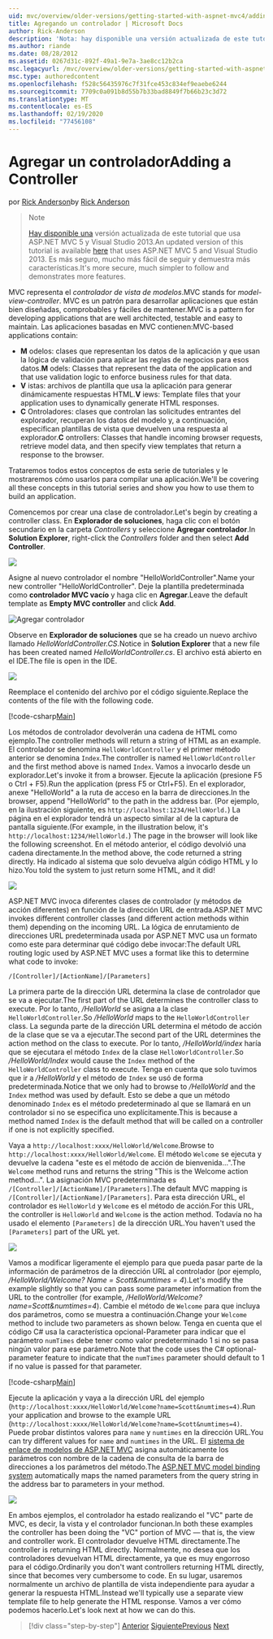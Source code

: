 ```yaml
---
uid: mvc/overview/older-versions/getting-started-with-aspnet-mvc4/adding-a-controller
title: Agregando un controlador | Microsoft Docs
author: Rick-Anderson
description: 'Nota: hay disponible una versión actualizada de este tutorial que usa ASP.NET MVC 5 y Visual Studio 2013. Es más seguro, mucho más fácil de seguir y demo...'
ms.author: riande
ms.date: 08/28/2012
ms.assetid: 0267d31c-892f-49a1-9e7a-3ae8cc12b2ca
msc.legacyurl: /mvc/overview/older-versions/getting-started-with-aspnet-mvc4/adding-a-controller
msc.type: authoredcontent
ms.openlocfilehash: f528c56435976c7f31fce453c834ef9eaebe6244
ms.sourcegitcommit: 7709c0a091b8d55b7b33bad8849f7b66b23c3d72
ms.translationtype: MT
ms.contentlocale: es-ES
ms.lasthandoff: 02/19/2020
ms.locfileid: "77456108"
---
```

# <a name="adding-a-controller"></a><span data-ttu-id="8a5c0-104">Agregar un controlador</span><span class="sxs-lookup"><span data-stu-id="8a5c0-104">Adding a Controller</span></span>

<span data-ttu-id="8a5c0-105">por [Rick Anderson](https://twitter.com/RickAndMSFT)</span><span class="sxs-lookup"><span data-stu-id="8a5c0-105">by [Rick Anderson](https://twitter.com/RickAndMSFT)</span></span>

> > [!NOTE]
> > <span data-ttu-id="8a5c0-106">[Hay disponible una](../../getting-started/introduction/getting-started.md) versión actualizada de este tutorial que usa ASP.NET MVC 5 y Visual Studio 2013.</span><span class="sxs-lookup"><span data-stu-id="8a5c0-106">An updated version of this tutorial is available [here](../../getting-started/introduction/getting-started.md) that uses ASP.NET MVC 5 and Visual Studio 2013.</span></span> <span data-ttu-id="8a5c0-107">Es más seguro, mucho más fácil de seguir y demuestra más características.</span><span class="sxs-lookup"><span data-stu-id="8a5c0-107">It's more secure, much simpler to follow and demonstrates more features.</span></span>

<span data-ttu-id="8a5c0-108">MVC representa el *controlador de vista de modelos*.</span><span class="sxs-lookup"><span data-stu-id="8a5c0-108">MVC stands for *model-view-controller*.</span></span> <span data-ttu-id="8a5c0-109">MVC es un patrón para desarrollar aplicaciones que están bien diseñadas, comprobables y fáciles de mantener.</span><span class="sxs-lookup"><span data-stu-id="8a5c0-109">MVC is a pattern for developing applications that are well architected, testable and easy to maintain.</span></span> <span data-ttu-id="8a5c0-110">Las aplicaciones basadas en MVC contienen:</span><span class="sxs-lookup"><span data-stu-id="8a5c0-110">MVC-based applications contain:</span></span>

- <span data-ttu-id="8a5c0-111">**M** odelos: clases que representan los datos de la aplicación y que usan la lógica de validación para aplicar las reglas de negocios para esos datos.</span><span class="sxs-lookup"><span data-stu-id="8a5c0-111">**M** odels: Classes that represent the data of the application and that use validation logic to enforce business rules for that data.</span></span>
- <span data-ttu-id="8a5c0-112">**V** istas: archivos de plantilla que usa la aplicación para generar dinámicamente respuestas HTML.</span><span class="sxs-lookup"><span data-stu-id="8a5c0-112">**V** iews: Template files that your application uses to dynamically generate HTML responses.</span></span>
- <span data-ttu-id="8a5c0-113">**C** Ontroladores: clases que controlan las solicitudes entrantes del explorador, recuperan los datos del modelo y, a continuación, especifican plantillas de vista que devuelven una respuesta al explorador.</span><span class="sxs-lookup"><span data-stu-id="8a5c0-113">**C** ontrollers: Classes that handle incoming browser requests, retrieve model data, and then specify view templates that return a response to the browser.</span></span>

<span data-ttu-id="8a5c0-114">Trataremos todos estos conceptos de esta serie de tutoriales y le mostraremos cómo usarlos para compilar una aplicación.</span><span class="sxs-lookup"><span data-stu-id="8a5c0-114">We'll be covering all these concepts in this tutorial series and show you how to use them to build an application.</span></span>

<span data-ttu-id="8a5c0-115">Comencemos por crear una clase de controlador.</span><span class="sxs-lookup"><span data-stu-id="8a5c0-115">Let's begin by creating a controller class.</span></span> <span data-ttu-id="8a5c0-116">En **Explorador de soluciones**, haga clic con el botón secundario en la carpeta *Controllers* y seleccione **Agregar controlador**.</span><span class="sxs-lookup"><span data-stu-id="8a5c0-116">In **Solution Explorer**, right-click the *Controllers* folder and then select **Add Controller**.</span></span>

![](adding-a-controller/_static/image1.png)

<span data-ttu-id="8a5c0-117">Asigne al nuevo controlador el nombre &quot;HelloWorldController&quot;.</span><span class="sxs-lookup"><span data-stu-id="8a5c0-117">Name your new controller &quot;HelloWorldController&quot;.</span></span> <span data-ttu-id="8a5c0-118">Deje la plantilla predeterminada como **controlador MVC vacío** y haga clic en **Agregar**.</span><span class="sxs-lookup"><span data-stu-id="8a5c0-118">Leave the default template as **Empty MVC controller** and click **Add**.</span></span>

![Agregar controlador](adding-a-controller/_static/image2.png)

<span data-ttu-id="8a5c0-120">Observe en **Explorador de soluciones** que se ha creado un nuevo archivo llamado *HelloWorldController.CS*.</span><span class="sxs-lookup"><span data-stu-id="8a5c0-120">Notice in **Solution Explorer** that a new file has been created named *HelloWorldController.cs*.</span></span> <span data-ttu-id="8a5c0-121">El archivo está abierto en el IDE.</span><span class="sxs-lookup"><span data-stu-id="8a5c0-121">The file is open in the IDE.</span></span>

![](adding-a-controller/_static/image3.png)

<span data-ttu-id="8a5c0-122">Reemplace el contenido del archivo por el código siguiente.</span><span class="sxs-lookup"><span data-stu-id="8a5c0-122">Replace the contents of the file with the following code.</span></span>

[!code-csharp[Main](adding-a-controller/samples/sample1.cs)]

<span data-ttu-id="8a5c0-123">Los métodos de controlador devolverán una cadena de HTML como ejemplo.</span><span class="sxs-lookup"><span data-stu-id="8a5c0-123">The controller methods will return a string of HTML as an example.</span></span> <span data-ttu-id="8a5c0-124">El controlador se denomina `HelloWorldController` y el primer método anterior se denomina `Index`.</span><span class="sxs-lookup"><span data-stu-id="8a5c0-124">The controller is named `HelloWorldController` and the first method above is named `Index`.</span></span> <span data-ttu-id="8a5c0-125">Vamos a invocarlo desde un explorador.</span><span class="sxs-lookup"><span data-stu-id="8a5c0-125">Let's invoke it from a browser.</span></span> <span data-ttu-id="8a5c0-126">Ejecute la aplicación (presione F5 o Ctrl + F5).</span><span class="sxs-lookup"><span data-stu-id="8a5c0-126">Run the application (press F5 or Ctrl+F5).</span></span> <span data-ttu-id="8a5c0-127">En el explorador, anexe &quot;HelloWorld&quot; a la ruta de acceso en la barra de direcciones.</span><span class="sxs-lookup"><span data-stu-id="8a5c0-127">In the browser, append &quot;HelloWorld&quot; to the path in the address bar.</span></span> <span data-ttu-id="8a5c0-128">(Por ejemplo, en la ilustración siguiente, es `http://localhost:1234/HelloWorld.`) La página en el explorador tendrá un aspecto similar al de la captura de pantalla siguiente.</span><span class="sxs-lookup"><span data-stu-id="8a5c0-128">(For example, in the illustration below, it's `http://localhost:1234/HelloWorld.`) The page in the browser will look like the following screenshot.</span></span> <span data-ttu-id="8a5c0-129">En el método anterior, el código devolvió una cadena directamente.</span><span class="sxs-lookup"><span data-stu-id="8a5c0-129">In the method above, the code returned a string directly.</span></span> <span data-ttu-id="8a5c0-130">Ha indicado al sistema que solo devuelva algún código HTML y lo hizo.</span><span class="sxs-lookup"><span data-stu-id="8a5c0-130">You told the system to just return some HTML, and it did!</span></span>

![](adding-a-controller/_static/image4.png)

<span data-ttu-id="8a5c0-131">ASP.NET MVC invoca diferentes clases de controlador (y métodos de acción diferentes) en función de la dirección URL de entrada.</span><span class="sxs-lookup"><span data-stu-id="8a5c0-131">ASP.NET MVC invokes different controller classes (and different action methods within them) depending on the incoming URL.</span></span> <span data-ttu-id="8a5c0-132">La lógica de enrutamiento de direcciones URL predeterminada usada por ASP.NET MVC usa un formato como este para determinar qué código debe invocar:</span><span class="sxs-lookup"><span data-stu-id="8a5c0-132">The default URL routing logic used by ASP.NET MVC uses a format like this to determine what code to invoke:</span></span>

`/[Controller]/[ActionName]/[Parameters]`

<span data-ttu-id="8a5c0-133">La primera parte de la dirección URL determina la clase de controlador que se va a ejecutar.</span><span class="sxs-lookup"><span data-stu-id="8a5c0-133">The first part of the URL determines the controller class to execute.</span></span> <span data-ttu-id="8a5c0-134">Por lo tanto, */HelloWorld* se asigna a la clase `HelloWorldController`.</span><span class="sxs-lookup"><span data-stu-id="8a5c0-134">So */HelloWorld* maps to the `HelloWorldController` class.</span></span> <span data-ttu-id="8a5c0-135">La segunda parte de la dirección URL determina el método de acción de la clase que se va a ejecutar.</span><span class="sxs-lookup"><span data-stu-id="8a5c0-135">The second part of the URL determines the action method on the class to execute.</span></span> <span data-ttu-id="8a5c0-136">Por lo tanto, */HelloWorld/index* haría que se ejecutara el método `Index` de la clase `HelloWorldController`.</span><span class="sxs-lookup"><span data-stu-id="8a5c0-136">So */HelloWorld/Index* would cause the `Index` method of the `HelloWorldController` class to execute.</span></span> <span data-ttu-id="8a5c0-137">Tenga en cuenta que solo tuvimos que ir a */HelloWorld* y el método de `Index` se usó de forma predeterminada.</span><span class="sxs-lookup"><span data-stu-id="8a5c0-137">Notice that we only had to browse to */HelloWorld* and the `Index` method was used by default.</span></span> <span data-ttu-id="8a5c0-138">Esto se debe a que un método denominado `Index` es el método predeterminado al que se llamará en un controlador si no se especifica uno explícitamente.</span><span class="sxs-lookup"><span data-stu-id="8a5c0-138">This is because a method named `Index` is the default method that will be called on a controller if one is not explicitly specified.</span></span>

<span data-ttu-id="8a5c0-139">Vaya a `http://localhost:xxxx/HelloWorld/Welcome`.</span><span class="sxs-lookup"><span data-stu-id="8a5c0-139">Browse to `http://localhost:xxxx/HelloWorld/Welcome`.</span></span> <span data-ttu-id="8a5c0-140">El método `Welcome` se ejecuta y devuelve la cadena &quot;este es el método de acción de bienvenida...&quot;.</span><span class="sxs-lookup"><span data-stu-id="8a5c0-140">The `Welcome` method runs and returns the string &quot;This is the Welcome action method...&quot;.</span></span> <span data-ttu-id="8a5c0-141">La asignación MVC predeterminada es `/[Controller]/[ActionName]/[Parameters]`.</span><span class="sxs-lookup"><span data-stu-id="8a5c0-141">The default MVC mapping is `/[Controller]/[ActionName]/[Parameters]`.</span></span> <span data-ttu-id="8a5c0-142">Para esta dirección URL, el controlador es `HelloWorld` y `Welcome` es el método de acción.</span><span class="sxs-lookup"><span data-stu-id="8a5c0-142">For this URL, the controller is `HelloWorld` and `Welcome` is the action method.</span></span> <span data-ttu-id="8a5c0-143">Todavía no ha usado el elemento `[Parameters]` de la dirección URL.</span><span class="sxs-lookup"><span data-stu-id="8a5c0-143">You haven't used the `[Parameters]` part of the URL yet.</span></span>

![](adding-a-controller/_static/image5.png)

<span data-ttu-id="8a5c0-144">Vamos a modificar ligeramente el ejemplo para que pueda pasar parte de la información de parámetros de la dirección URL al controlador (por ejemplo, */HelloWorld/Welcome? Name = Scott&amp;numtimes = 4*).</span><span class="sxs-lookup"><span data-stu-id="8a5c0-144">Let's modify the example slightly so that you can pass some parameter information from the URL to the controller (for example, */HelloWorld/Welcome?name=Scott&amp;numtimes=4*).</span></span> <span data-ttu-id="8a5c0-145">Cambie el método de `Welcome` para que incluya dos parámetros, como se muestra a continuación.</span><span class="sxs-lookup"><span data-stu-id="8a5c0-145">Change your `Welcome` method to include two parameters as shown below.</span></span> <span data-ttu-id="8a5c0-146">Tenga en cuenta que el código C# usa la característica opcional-Parameter para indicar que el parámetro `numTimes` debe tener como valor predeterminado 1 si no se pasa ningún valor para ese parámetro.</span><span class="sxs-lookup"><span data-stu-id="8a5c0-146">Note that the code uses the C# optional-parameter feature to indicate that the `numTimes` parameter should default to 1 if no value is passed for that parameter.</span></span>

[!code-csharp[Main](adding-a-controller/samples/sample2.cs)]

<span data-ttu-id="8a5c0-147">Ejecute la aplicación y vaya a la dirección URL del ejemplo (`http://localhost:xxxx/HelloWorld/Welcome?name=Scott&numtimes=4)`.</span><span class="sxs-lookup"><span data-stu-id="8a5c0-147">Run your application and browse to the example URL (`http://localhost:xxxx/HelloWorld/Welcome?name=Scott&numtimes=4)`.</span></span> <span data-ttu-id="8a5c0-148">Puede probar distintos valores para `name` y `numtimes` en la dirección URL.</span><span class="sxs-lookup"><span data-stu-id="8a5c0-148">You can try different values for `name` and `numtimes` in the URL.</span></span> <span data-ttu-id="8a5c0-149">El [sistema de enlace de modelos de ASP.NET MVC](http://odetocode.com/Blogs/scott/archive/2009/04/27/6-tips-for-asp-net-mvc-model-binding.aspx) asigna automáticamente los parámetros con nombre de la cadena de consulta de la barra de direcciones a los parámetros del método.</span><span class="sxs-lookup"><span data-stu-id="8a5c0-149">The [ASP.NET MVC model binding system](http://odetocode.com/Blogs/scott/archive/2009/04/27/6-tips-for-asp-net-mvc-model-binding.aspx) automatically maps the named parameters from the query string in the address bar to parameters in your method.</span></span>

![](adding-a-controller/_static/image6.png)

<span data-ttu-id="8a5c0-150">En ambos ejemplos, el controlador ha estado realizando el &quot;VC&quot; parte de MVC, es decir, la vista y el controlador funcionan.</span><span class="sxs-lookup"><span data-stu-id="8a5c0-150">In both these examples the controller has been doing the &quot;VC&quot; portion of MVC — that is, the view and controller work.</span></span> <span data-ttu-id="8a5c0-151">El controlador devuelve HTML directamente.</span><span class="sxs-lookup"><span data-stu-id="8a5c0-151">The controller is returning HTML directly.</span></span> <span data-ttu-id="8a5c0-152">Normalmente, no desea que los controladores devuelvan HTML directamente, ya que es muy engorroso para el código.</span><span class="sxs-lookup"><span data-stu-id="8a5c0-152">Ordinarily you don't want controllers returning HTML directly, since that becomes very cumbersome to code.</span></span> <span data-ttu-id="8a5c0-153">En su lugar, usaremos normalmente un archivo de plantilla de vista independiente para ayudar a generar la respuesta HTML.</span><span class="sxs-lookup"><span data-stu-id="8a5c0-153">Instead we'll typically use a separate view template file to help generate the HTML response.</span></span> <span data-ttu-id="8a5c0-154">Vamos a ver cómo podemos hacerlo.</span><span class="sxs-lookup"><span data-stu-id="8a5c0-154">Let's look next at how we can do this.</span></span>

> [!div class="step-by-step"]
> <span data-ttu-id="8a5c0-155">[Anterior](intro-to-aspnet-mvc-4.md)
> [Siguiente](adding-a-view.md)</span><span class="sxs-lookup"><span data-stu-id="8a5c0-155">[Previous](intro-to-aspnet-mvc-4.md)
[Next](adding-a-view.md)</span></span>
